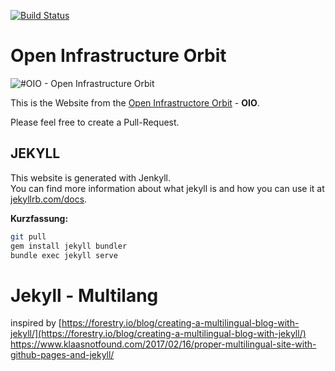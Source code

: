 [![Build Status](https://travis-ci.org/OpenInfrastructureOrbit/oio.social.svg?branch=master)](https://travis-ci.org/OpenInfrastructureOrbit/oio.social)

Open Infrastructure Orbit
===========================
![#OIO - Open Infrastructure Orbit](https://oio.social/images/OIO-badge.svg "OIO")

This is the Website from the [Open Infrastructore Orbit](https://oio.social) - **OIO**.

Please feel free to create a Pull-Request.


 JEKYLL
---------

This website is generated with Jenkyll.<br/>
You can find more information about what jekyll is and how you can use it at [jekyllrb.com/docs](https://jekyllrb.com/docs/).

**Kurzfassung:**
```bash
git pull
gem install jekyll bundler
bundle exec jekyll serve
```

Jekyll - Multilang
=================

inspired by [https://forestry.io/blog/creating-a-multilingual-blog-with-jekyll/](https://forestry.io/blog/creating-a-multilingual-blog-with-jekyll/)
https://www.klaasnotfound.com/2017/02/16/proper-multilingual-site-with-github-pages-and-jekyll/

